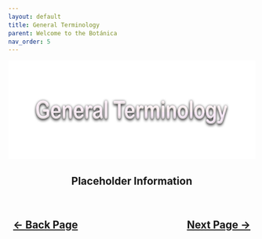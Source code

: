 ```yaml
---
layout: default
title: General Terminology
parent: Welcome to the Botánica
nav_order: 5
---
```


<style>
  .navigation-container {
    display: flex;
    justify-content: space-between;
    align-items: center;
    width: 100%;
  }
  
  .nav-button {
    margin: 10px;
  }
</style>

<p align="center">
  <img width="650" height="200" src="../../assets/Header-GeneralTerms.png">
</p>

<h2 align="center">Placeholder Information</h2>

<h2 align="center">
  <br>
  <div class="navigation-container">
    <a class="nav-button" href="03-GeneralConcepts.html">&larr; Back Page</a>
    <a class="nav-button" href="05-Instructs.html">Next Page &rarr;</a>
  </div>
  <br>
</h2>
